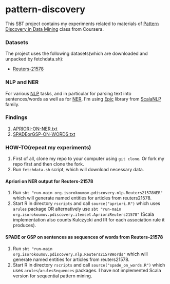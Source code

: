 # pattern-discovery

This SBT project contains my experiments related to materials of
[Pattern Discovery in Data Mining](https://www.coursera.org/course/patterndiscovery) class from Coursera.

### Datasets

The project uses the following datasets(which are downloaded and unpacked by fetchdata.sh):

* [Reuters-21578](http://www.daviddlewis.com/resources/testcollections/reuters21578/)

### NLP and NER

For various [NLP](http://en.wikipedia.org/wiki/Natural_language_processing) tasks, and in particular for parsing text
 into sentences/words as well as for [NER](http://en.wikipedia.org/wiki/Named-entity_recognition), I'm using
 [Epic](https://github.com/dlwh/epic/) library from [ScalaNLP](http://www.scalanlp.org/) family.

### Findings

1. [APRIORI-ON-NER.txt](https://github.com/ilya40umov/data-mining/tree/master/pattern-discovery/findings/APRIORI-ON-NER.txt)
2. [SPADEorGSP-ON-WORDS.txt](https://github.com/ilya40umov/data-mining/tree/master/pattern-discovery/findings/SPADEorGSP-ON-WORDS.txt)

### HOW-TO(repeat my experiments)

1. First of all, clone my repo to your computer using `git clone`. Or fork my repo first and then clone the fork.
2. Run `fetchdata.sh` script, which will download necessary data.

#### Apriori on NER output for Reuters-21578

1. Run `sbt "run-main org.isorokoumov.pdiscovery.nlp.Reuters21578NER"`
which will generate named entities for articles from reuters21578.
2. Start R in directory `rscripts` and call `source("apriori.R")` which uses `arules` package
OR alternatively use `sbt "run-main org.isorokoumov.pdiscovery.itemset.AprioriReuters21578"`
(Scala implementation also counts Kulczycki and IR for each association rule it produces).

#### SPADE or GSP on sentences as sequences of words from Reuters-21578

1. Run `sbt "run-main org.isorokoumov.pdiscovery.nlp.Reuters21578Words"`
which will generate named entities for articles from reuters21578.
2. Start R in directory `rscripts` and call `source("spade_on_words.R")` which uses `arules`/`arulesSequences` packages.
I have not implemented Scala version for sequential pattern mining.